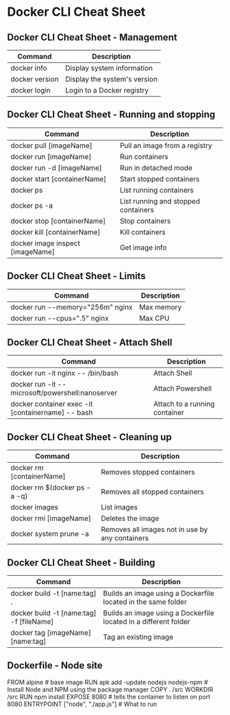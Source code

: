 # Docker CLI Cheat Sheet 

## Docker CLI Cheat Sheet - Management

| Command    | Description                         |
|------------|-------------------------------------|
| docker info  | Display system information  |
| docker version  | Display the system's version  |
| docker login  | Login to a Docker registry  |

## Docker CLI Cheat Sheet - Running and stopping
| Command    | Description                         |
|------------|-------------------------------------|
| docker pull [imageName]  | Pull an image from a registry  |
| docker run [imageName]  | Run containers  |
| docker run -d [imageName]  | Run in detached mode  |
| docker start [containerName]  | Start stopped containers  |
| docker ps  | List running containers  |
| docker ps -a  | List running and stopped containers  |
| docker stop [containerName]  | Stop containers  |
| docker kill [containerName]  | Kill containers  |
| docker image inspect [imageName]  | Get image info  |

## Docker CLI Cheat Sheet - Limits
| Command    | Description                         |
|------------|-------------------------------------|
| docker run --memory="256m" nginx  | Max memory  |
| docker run --cpus=".5" nginx  | Max CPU  |

## Docker CLI Cheat Sheet - Attach Shell
| Command    | Description                         |
|------------|-------------------------------------|
| docker run -it nginx -- /bin/bash | Attach Shell  |
| docker run -it -- microsoft/powershell:nanoserver  | Attach Powershell |
| docker container exec -it [containername] -- bash  | Attach to a running container |

## Docker CLI Cheat Sheet - Cleaning up
| Command    | Description                         |
|------------|-------------------------------------|
| docker rm [containerName]  | Removes stopped containers  |
| docker rm $(docker ps -a -q)  | Removes all stopped containers  |
| docker images  | List images |
| docker rmi [imageName] | Deletes the image |
| docker system prune -a | Removes all images not in use by any containers |

## Docker CLI Cheat Sheet - Building
| Command    | Description                         |
|------------|-------------------------------------|
| docker build -t [name:tag] .  | Builds an image using a Dockerfile located in the same folder |
| docker build -t [name:tag] -f [fileName]  | Builds an image using a Dockerfile located in a different folder  |
| docker tag [imageName] [name:tag]  | Tag an existing image |

## Dockerfile - Node site
FROM alpine # base image
RUN apk add -update nodejs nodejs-npm # Install Node and NPM using the package manager
COPY . /src
WORKDIR /src
RUN npm install
EXPOSE 8080 # tells the container to listen on port 8080
ENTRYPOINT ["node", "./app.js"] # What to run
